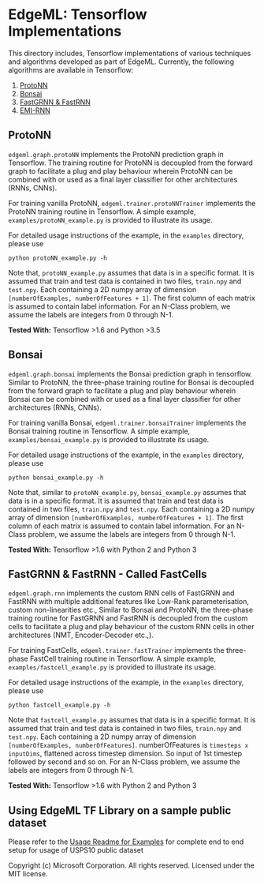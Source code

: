 # EdgeML: Tensorflow Implementations 

This directory includes, Tensorflow implementations of various techniques and algorithms developed as
part of EdgeML. Currently, the following algorithms are available in
Tensorflow:

1. [ProtoNN](https://github.com/Microsoft/EdgeML/blob/master/publications/ProtoNN.pdf)
2. [Bonsai](https://github.com/Microsoft/EdgeML/blob/master/publications/Bonsai.pdf)
3. [FastGRNN & FastRNN]()
4. [EMI-RNN]()

## ProtoNN
`edgeml.graph.protoNN` implements the ProtoNN prediction graph in Tensorflow.
The training routine for ProtoNN is decoupled from the forward graph to
facilitate a plug and play behaviour wherein ProtoNN can be combined with or
used as a final layer classifier for other architectures (RNNs, CNNs).

For training vanilla ProtoNN, `edgeml.trainer.protoNNTrainer` implements the
ProtoNN training routine in Tensorflow. A simple example,
`examples/protoNN_example.py` is provided to illustrate its usage.

For detailed usage instructions of the example, in the `examples` directory, please use

    python protoNN_example.py -h

Note that, `protoNN_example.py` assumes that data is in a specific format.
It is assumed that train and test data is contained in two files,
`train.npy` and `test.npy`. Each containing a 2D numpy array of dimension
`[numberOfExamples, numberOfFeatures + 1]`. The first column of each
matrix is assumed to contain label information.  For an N-Class problem,
we assume the labels are integers from 0 through N-1.

**Tested With:** Tensorflow >1.6 and Python >3.5

## Bonsai
`edgeml.graph.bonsai` implements the Bonsai prediction graph in tensorflow.
Similar to ProtoNN, the three-phase training routine for Bonsai is decoupled from
the forward graph to facilitate a plug and play behaviour wherein Bonsai can be
combined with or used as a final layer classifier for other architectures (RNNs, CNNs).

For training vanilla Bonsai, `edgeml.trainer.bonsaiTrainer` implements the
Bonsai training routine in Tensorflow. A simple example,
`examples/bonsai_example.py` is provided to illustrate its usage.

For detailed usage instructions of the example, in the `examples` directory, please use

    python bonsai_example.py -h


Note that, similar to `protoNN_example.py`, `bonsai_example.py` 
assumes that data is in a specific format.
It is assumed that train and test data is contained in two files,
`train.npy` and `test.npy`. Each containing a 2D numpy array of dimension
`[numberOfExamples, numberOfFeatures + 1]`. The first column of each
matrix is assumed to contain label information.  For an N-Class problem,
we assume the labels are integers from 0 through N-1.

**Tested With:** Tensorflow >1.6 with Python 2 and Python 3

## FastGRNN & FastRNN - Called FastCells
`edgeml.graph.rnn` implements the custom RNN cells of FastGRNN and FastRNN with multiple additional features like Low-Rank parameterisation, custom non-linearities etc.,
Similar to Bonsai and ProtoNN, the three-phase training routine for FastGRNN and FastRNN is decoupled from
the custom cells to facilitate a plug and play behaviour of the custom RNN cells in other architectures (NMT, Encoder-Decoder etc.,).

For training FastCells, `edgeml.trainer.fastTrainer` implements the three-phase 
FastCell training routine in Tensorflow. A simple example,
`examples/fastcell_example.py` is provided to illustrate its usage.

For detailed usage instructions of the example, in the `examples` directory, please use

	python fastcell_example.py -h

Note that `fastcell_example.py` assumes that data is in a specific format.
It is assumed that train and test data is contained in two files,
`train.npy` and `test.npy`. Each containing a 2D numpy array of dimension
`[numberOfExamples, numberOfFeatures]`. numberOfFeatures is `timesteps x inputDims`,
flattened across timestep dimension. So input of 1st timestep followed by second and so on.
For an N-Class problem, we assume the labels are integers from 0 through N-1.

**Tested With:** Tensorflow >1.6 with Python 2 and Python 3

## Using EdgeML TF Library on a sample public dataset
Please refer to the [Usage Readme for Examples](examples/README.md) for complete end to end setup for usage of USPS10 public dataset

Copyright (c) Microsoft Corporation. All rights reserved. 
Licensed under the MIT license.

